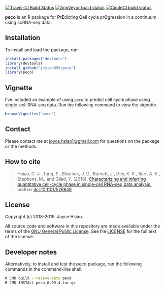 [![Travis-CI Build
Status](https://travis-ci.com/jhsiao999/peco.svg?branch=master)](https://travis-ci.com/jhsiao999/peco)
[![AppVeyor build
status](https://ci.appveyor.com/api/projects/status/github/jhsiao999/peco?branch=master&svg=true)](https://ci.appveyor.com/project/jhsiao999/peco)
[![CircleCI build
status](https://circleci.com/gh/jhsiao999/peco.svg?style=svg)](https://circleci.com/gh/jhsiao999/peco)

**peco** is an R package for **P**r**E**dicting **C**ell cycle
pr**O**gression in a continuum using scRNA-seq data.

Installation
------------

To install and load the package, run:

``` r
install.packages("devtools")
library(devtools)
install_github("jhsiao999/peco")
library(peco)
```

Vignette
--------

I’ve included an example of using `peco` to predict cell cycle phase
using single-cell RNA-seq data. Run the following command to view the
vignette.

``` r
browseVignettes("peco")
```

Contact
-------

Please contact me at [joyce.hsiao1@gmail.com](joyce.hsiao1@gmail.com)
for questions on the package or the methods.

How to cite
-----------

> Hsiao, C. J., Tung, P., Blischak, J. D., Burnett, J., Dey, K. K.,
> Barr, A. K., Stephens, M., and Gilad, Y. (2018). [Characterizing and
> inferring quantitative cell-cycle phase in single-cell RNA-seq data
> analysis.](https://doi.org/10.1101/526848) bioRxiv
> <doi:10.1101/526848>

License
-------

Copyright (c) 2018-2019, Joyce Hsiao.

All source code and software in this repository are made available under
the terms of the [GNU General Public
License](https://www.gnu.org/licenses/gpl-3.0.en.html). See file
[LICENSE](LICENSE) for the full text of the license.

Developer notes
---------------

Alternatively, to install and test the peco package, run the following
commands in the command-line shell:

``` bash
R CMD build --resave-data peco
R CMD INSTALL peco_0.99.4.tar.gz
```

<!--- R CMD check --as-cran peco_0.99.0.tar.gz--->
